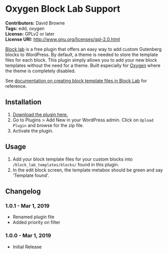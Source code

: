 # Oxygen Block Lab Support #
**Contributors:** David Browne  
**Tags:** edd, oxygen  
**License:** GPLv2 or later  
**License URI:** http://www.gnu.org/licenses/gpl-2.0.html

[Block lab](https://wordpress.org/plugins/block-lab/) is a free plugin that offers an easy way to add custom Gutenberg blocks to WordPress. By default, a theme is needed to store the template files for each block. This plugin simply allows you to add your new block templates without the need for a theme. Built especially for [Oxygen](http://oxygenbuilder.com/) where the theme is completely disabled.

See [documentation on creating block template files in Block Lab](https://github.com/getblocklab/block-lab/wiki/Displaying-custom-blocks) for reference.
 

## Installation ##

1. [Download the plugin here.](https://github.com/wplit/oxygen-block-lab-support/archive/master.zip)
2. Go to Plugins > Add New in your WordPress admin. Click on `Upload Plugin` and browse for the zip file.
3. Activate the plugin.

## Usage ##

1. Add your block template files for your custom blocks into `/block_lab_templates/blocks/` found in this plugin.
2. In the edit block screen, the template metabox should be green and say 'Template found'.

## Changelog ##

### 1.0.1 - Mar 1, 2019 ###
* Renamed plugin file
* Added priority on filter

### 1.0.0 - Mar 1, 2019 ###
* Initial Release
